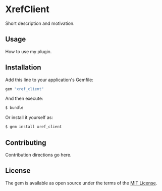 # XrefClient
Short description and motivation.

## Usage
How to use my plugin.

## Installation
Add this line to your application's Gemfile:

```ruby
gem "xref_client"
```

And then execute:
```bash
$ bundle
```

Or install it yourself as:
```bash
$ gem install xref_client
```

## Contributing
Contribution directions go here.

## License
The gem is available as open source under the terms of the [MIT License](https://opensource.org/licenses/MIT).

